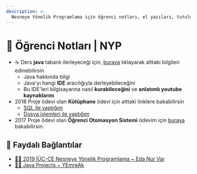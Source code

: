 ```yaml
---
description: >-
  Nesneye Yönelik Programlama için öğrenci notları, el yazıları, tutulmuş veya alınmış notlar
---
```


# 📕 Öğrenci Notları \| NYP

- ☕ Ders **java** tabanlı ilerleyeceği için, [buraya][Java - yemreak.com] tıklayarak alttaki bilgileri edinebilirsin
  - Java hakkında bilgi
  - Java'yı hangi **IDE** aracılığıyla derleyebileceğini
  - Bu IDE'leri bilgisayarına nasıl **kurabileceğini** ve **anlatımlı youtube kaynaklarını**
- 2018 Proje ödevi olan **Kütüphane** ödevi için alttaki linklere bakabilirsin
  - [SQL ile yaptığım](https://github.com/yedhrab/JavaProjects/tree/master/NetBeans-Projects/Bookcase-SQL)
  - [Dosya işlemleri ile yaptığım](https://github.com/yedhrab/JavaProjects/tree/master/NetBeans-Projects/Bookcase-FileOp)
- 2017 Proje ödevi olan **Öğrenci Otomasyon Sistemi** ödevim için [buraya][Öğrenci Otomasyon Sistemi] bakabilirsin.

[Java - yemreak.com]: https://lib.yemreak.com/programlama-notlari/java
[Öğrenci Otomasyon Sistemi]: https://github.com/yedhrab/JavaProjects/tree/master/NetBeans-Projects/OgrenciOtomasyonu

## 🔗 Faydalı Bağlantılar

- [👨‍💻 2019 İÜC-CE Nesneye Yönelik Programlama ~ Eda Nur Var](https://github.com/enurv/ObjectOrientedProgramming)
- [👨‍💻 Java Projects ~ YEmreAk](https://github.com/yedhrab/JavaProjects)
